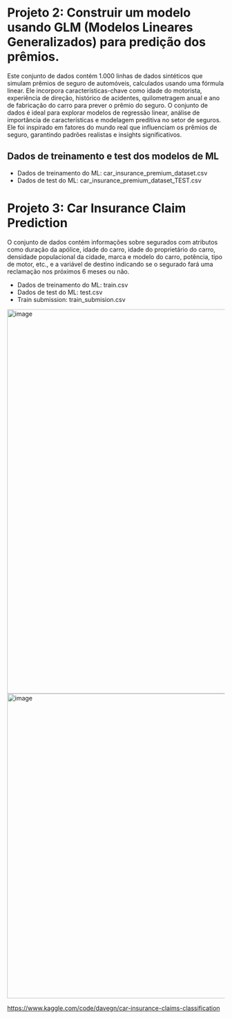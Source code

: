 # Projeto 2: Construir um modelo usando GLM (Modelos Lineares Generalizados) para predição dos prêmios.

Este conjunto de dados contém 1.000 linhas de dados sintéticos que simulam prêmios de seguro de automóveis, calculados usando uma fórmula linear. Ele incorpora características-chave como idade do motorista, experiência de direção, histórico de acidentes, quilometragem anual e ano de fabricação do carro para prever o prêmio do seguro.
O conjunto de dados é ideal para explorar modelos de regressão linear, análise de importância de características e modelagem preditiva no setor de seguros. Ele foi inspirado em fatores do mundo real que influenciam os prêmios de seguro, garantindo padrões realistas e insights significativos.

## Dados de treinamento e test dos modelos de ML
* Dados de treinamento do ML: car_insurance_premium_dataset.csv
* Dados de test do ML: car_insurance_premium_dataset_TEST.csv

# Projeto 3: Car Insurance Claim Prediction
O conjunto de dados contém informações sobre segurados com atributos como duração da apólice, idade do carro, idade do proprietário do carro, densidade populacional da cidade, marca e modelo do carro, potência, tipo de motor, etc., e a variável de destino indicando se o segurado fará uma reclamação nos próximos 6 meses ou não.

* Dados de treinamento do ML: train.csv
* Dados de test do ML: test.csv
* Train submission: train_submision.csv

<img width="1142" height="890" alt="image" src="https://github.com/user-attachments/assets/79502d44-f387-4347-ae68-1b910807633a" />

<img width="1145" height="706" alt="image" src="https://github.com/user-attachments/assets/3cc3a93a-99a6-4d40-80ee-c423988ff44a" />

https://www.kaggle.com/code/davegn/car-insurance-claims-classification
